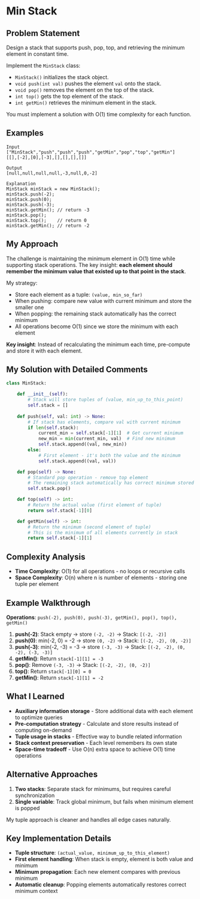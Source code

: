 # Min Stack

## Problem Statement
Design a stack that supports push, pop, top, and retrieving the minimum element in constant time.

Implement the `MinStack` class:
- `MinStack()` initializes the stack object.
- `void push(int val)` pushes the element `val` onto the stack.
- `void pop()` removes the element on the top of the stack.
- `int top()` gets the top element of the stack.
- `int getMin()` retrieves the minimum element in the stack.

You must implement a solution with O(1) time complexity for each function.

## Examples
```
Input
["MinStack","push","push","push","getMin","pop","top","getMin"]
[[],[-2],[0],[-3],[],[],[],[]]

Output
[null,null,null,null,-3,null,0,-2]

Explanation
MinStack minStack = new MinStack();
minStack.push(-2);
minStack.push(0);
minStack.push(-3);
minStack.getMin(); // return -3
minStack.pop();
minStack.top();    // return 0
minStack.getMin(); // return -2
```

## My Approach
The challenge is maintaining the minimum element in O(1) time while supporting stack operations. The key insight: **each element should remember the minimum value that existed up to that point in the stack**.

My strategy:
- Store each element as a tuple: `(value, min_so_far)`
- When pushing: compare new value with current minimum and store the smaller one
- When popping: the remaining stack automatically has the correct minimum
- All operations become O(1) since we store the minimum with each element

**Key insight**: Instead of recalculating the minimum each time, pre-compute and store it with each element.

## My Solution with Detailed Comments
```python
class MinStack:

    def __init__(self):
        # Stack will store tuples of (value, min_up_to_this_point)
        self.stack = []
        
    def push(self, val: int) -> None:
        # If stack has elements, compare val with current minimum
        if len(self.stack):
            current_min = self.stack[-1][1]  # Get current minimum
            new_min = min(current_min, val)  # Find new minimum
            self.stack.append((val, new_min))
        else:
            # First element - it's both the value and the minimum
            self.stack.append((val, val))

    def pop(self) -> None:
        # Standard pop operation - remove top element
        # The remaining stack automatically has correct minimum stored
        self.stack.pop()

    def top(self) -> int:
        # Return the actual value (first element of tuple)
        return self.stack[-1][0]

    def getMin(self) -> int:
        # Return the minimum (second element of tuple)  
        # This is the minimum of all elements currently in stack
        return self.stack[-1][1]
```

## Complexity Analysis
- **Time Complexity**: O(1) for all operations - no loops or recursive calls
- **Space Complexity**: O(n) where n is number of elements - storing one tuple per element

## Example Walkthrough
**Operations**: `push(-2), push(0), push(-3), getMin(), pop(), top(), getMin()`

1. **push(-2)**: Stack empty → store `(-2, -2)` → Stack: `[(-2, -2)]`
2. **push(0)**: min(-2, 0) = -2 → store `(0, -2)` → Stack: `[(-2, -2), (0, -2)]`
3. **push(-3)**: min(-2, -3) = -3 → store `(-3, -3)` → Stack: `[(-2, -2), (0, -2), (-3, -3)]`
4. **getMin()**: Return `stack[-1][1] = -3`
5. **pop()**: Remove `(-3, -3)` → Stack: `[(-2, -2), (0, -2)]`
6. **top()**: Return `stack[-1][0] = 0`
7. **getMin()**: Return `stack[-1][1] = -2`

## What I Learned
- **Auxiliary information storage** - Store additional data with each element to optimize queries
- **Pre-computation strategy** - Calculate and store results instead of computing on-demand
- **Tuple usage in stacks** - Effective way to bundle related information
- **Stack context preservation** - Each level remembers its own state
- **Space-time tradeoff** - Use O(n) extra space to achieve O(1) time operations

## Alternative Approaches
1. **Two stacks**: Separate stack for minimums, but requires careful synchronization
2. **Single variable**: Track global minimum, but fails when minimum element is popped

My tuple approach is cleaner and handles all edge cases naturally.

## Key Implementation Details
- **Tuple structure**: `(actual_value, minimum_up_to_this_element)`
- **First element handling**: When stack is empty, element is both value and minimum
- **Minimum propagation**: Each new element compares with previous minimum
- **Automatic cleanup**: Popping elements automatically restores correct minimum context